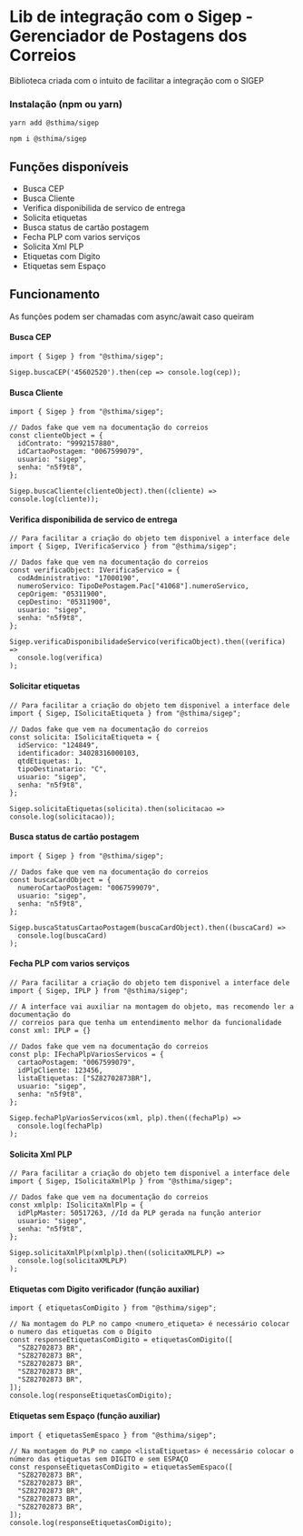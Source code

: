 # Lib de integração com o Sigep - Gerenciador de Postagens dos Correios

Biblioteca criada com o intuito de facilitar a integração com o SIGEP

### Instalação (npm ou yarn)
```
yarn add @sthima/sigep
```
```
npm i @sthima/sigep
```

## Funções disponíveis
- Busca CEP
- Busca Cliente
- Verifica disponibilida de servico de entrega
- Solicita etiquetas
- Busca status de cartão postagem
- Fecha PLP com varios serviços
- Solicita Xml PLP
- Etiquetas com Digito
- Etiquetas sem Espaço

## Funcionamento
As funções podem ser chamadas com async/await caso queiram
#### Busca CEP
```
import { Sigep } from "@sthima/sigep";

Sigep.buscaCEP('45602520').then(cep => console.log(cep));
```

#### Busca Cliente
```
import { Sigep } from "@sthima/sigep";

// Dados fake que vem na documentação do correios
const clienteObject = {
  idContrato: "9992157880",
  idCartaoPostagem: "0067599079",
  usuario: "sigep",
  senha: "n5f9t8",
};

Sigep.buscaCliente(clienteObject).then((cliente) => console.log(cliente));
```

#### Verifica disponibilida de servico de entrega
```
// Para facilitar a criação do objeto tem disponivel a interface dele
import { Sigep, IVerificaServico } from "@sthima/sigep";

// Dados fake que vem na documentação do correios
const verificaObject: IVerificaServico = {
  codAdministrativo: "17000190",
  numeroServico: TipoDePostagem.Pac["41068"].numeroServico,
  cepOrigem: "05311900",
  cepDestino: "05311900",
  usuario: "sigep",
  senha: "n5f9t8",
};

Sigep.verificaDisponibilidadeServico(verificaObject).then((verifica) =>
  console.log(verifica)
);
```

#### Solicitar etiquetas
```
// Para facilitar a criação do objeto tem disponivel a interface dele
import { Sigep, ISolicitaEtiqueta } from "@sthima/sigep";

// Dados fake que vem na documentação do correios
const solicita: ISolicitaEtiqueta = {
  idServico: "124849",
  identificador: 34028316000103,
  qtdEtiquetas: 1,
  tipoDestinatario: "C",
  usuario: "sigep",
  senha: "n5f9t8",
};

Sigep.solicitaEtiquetas(solicita).then(solicitacao => console.log(solicitacao));
```

#### Busca status de cartão postagem
```
import { Sigep } from "@sthima/sigep";

// Dados fake que vem na documentação do correios
const buscaCardObject = {
  numeroCartaoPostagem: "0067599079",
  usuario: "sigep",
  senha: "n5f9t8",
};

Sigep.buscaStatusCartaoPostagem(buscaCardObject).then((buscaCard) =>
  console.log(buscaCard)
);
```

#### Fecha PLP com varios serviços
```
// Para facilitar a criação do objeto tem disponivel a interface dele
import { Sigep, IPLP } from "@sthima/sigep";

// A interface vai auxiliar na montagem do objeto, mas recomendo ler a documentação do
// correios para que tenha um entendimento melhor da funcionalidade
const xml: IPLP = {}

// Dados fake que vem na documentação do correios
const plp: IFechaPlpVariosServicos = {
  cartaoPostagem: "0067599079",
  idPlpCliente: 123456,
  listaEtiquetas: ["SZ82702873BR"],
  usuario: "sigep",
  senha: "n5f9t8",
};

Sigep.fechaPlpVariosServicos(xml, plp).then((fechaPlp) =>
  console.log(fechaPlp)
);
```

#### Solicita Xml PLP
```
// Para facilitar a criação do objeto tem disponivel a interface dele
import { Sigep, ISolicitaXmlPlp } from "@sthima/sigep";

// Dados fake que vem na documentação do correios
const xmlplp: ISolicitaXmlPlp = {
  idPlpMaster: 50517263, //Id da PLP gerada na função anterior
  usuario: "sigep",
  senha: "n5f9t8",
};

Sigep.solicitaXmlPlp(xmlplp).then((solicitaXMLPLP) =>
  console.log(solicitaXMLPLP)
);
```

#### Etiquetas com Digito verificador (função auxiliar)
```
import { etiquetasComDigito } from "@sthima/sigep";

// Na montagem do PLP no campo <numero_etiqueta> é necessário colocar o numero das etiquetas com o Dígito
const responseEtiquetasComDigito = etiquetasComDigito([
  "SZ82702873 BR",
  "SZ82702873 BR",
  "SZ82702873 BR",
  "SZ82702873 BR",
  "SZ82702873 BR",
]);
console.log(responseEtiquetasComDigito);
```

#### Etiquetas sem Espaço (função auxiliar)
```
import { etiquetasSemEspaco } from "@sthima/sigep";

// Na montagem do PLP no campo <listaEtiquetas> é necessário colocar o número das etiquetas sem DIGITO e sem ESPAÇO
const responseEtiquetasComDigito = etiquetasSemEspaco([
  "SZ82702873 BR",
  "SZ82702873 BR",
  "SZ82702873 BR",
  "SZ82702873 BR",
  "SZ82702873 BR",
]);
console.log(responseEtiquetasComDigito);
```

